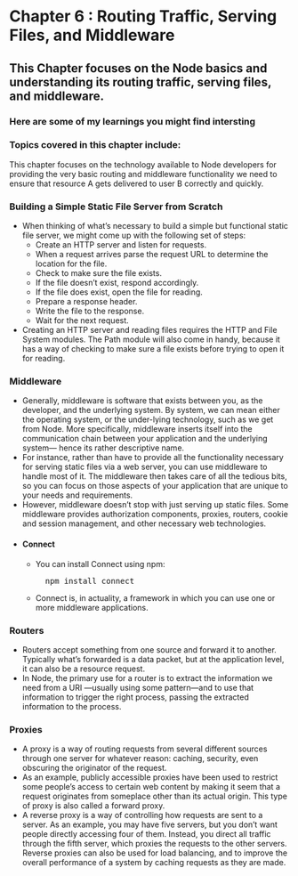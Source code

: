 # Chapter 6 : Routing Traffic, Serving Files, and Middleware

## This Chapter focuses on the Node basics and understanding its routing traffic, serving files, and middleware.

### Here are some of my learnings you might find intersting

### Topics covered in this chapter include:

This chapter focuses on the technology available to Node developers for providing the very basic routing and middleware functionality we need to ensure that resource A gets delivered to user B correctly and quickly.

### Building a Simple Static File Server from Scratch

- When thinking of what’s necessary to build a simple but functional static file server, we might come up with the following set of steps:
    - Create an HTTP server and listen for requests.
    - When a request arrives parse the request URL to determine the location for the file.
    - Check to make sure the file exists.
    - If the file doesn’t exist, respond accordingly.
    - If the file does exist, open the file for reading.
    - Prepare a response header.
    - Write the file to the response.
    - Wait for the next request.
- Creating an HTTP server and reading files requires the HTTP and File System modules. The Path module will also come in handy, because it has a way of checking to make sure a file exists before trying to open it for reading.

### Middleware

- Generally, middleware is software that exists between you, as the developer, and the underlying system. By system, we can mean either the operating system, or the under-lying technology, such as we get from Node. More specifically, middleware inserts itself into the communication chain between your application and the underlying system— hence its rather descriptive name.
- For instance, rather than have to provide all the functionality necessary for serving static files via a web server, you can use middleware to handle most of it. The middleware then takes care of all the tedious bits, so you can focus on those aspects of your application that are unique to your needs and requirements. 
- However, middleware doesn’t stop with just serving up static files. Some middleware provides authorization components, proxies, routers, cookie and session management, and other necessary web technologies.
- #### Connect 
    - You can install Connect using npm:<br>
        <pre>
        npm install connect</pre>
    - Connect is, in actuality, a framework in which you can use one or more middleware applications.

### Routers

- Routers accept something from one source and forward it to another. Typically what’s forwarded is a data packet, but at the application level, it can also be a resource request.
- In Node, the primary use for a router is to extract the information we need from a URI —usually using some pattern—and to use that information to trigger the right process, passing the extracted information to the process.

### Proxies

- A proxy is a way of routing requests from several different sources through one server for whatever reason: caching, security, even obscuring the originator of the request.
-  As an example, publicly accessible proxies have been used to restrict some people’s access to certain web content by making it seem that a request originates from someplace other than its actual origin. This type of proxy is also called a forward proxy.
- A reverse proxy is a way of controlling how requests are sent to a server. As an example, you may have five servers, but you don’t want people directly accessing four of them. Instead, you direct all traffic through the fifth server, which proxies the requests to the other servers. Reverse proxies can also be used for load balancing, and to improve the overall performance of a system by caching requests as they are made.